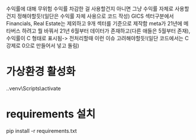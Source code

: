 수익률에 대해 무위험 수익률 차감한 걸 사용할건지 아니면 그냥 수익률 자체로 사용할건지 정해야할듯!(일단은 수익률 자체 사용으로 코드 작성)
GICS 섹터구분에서 Financials, Real Estate는 제외하고 9개 섹터를 기준으로 제작함
meta가 21년에 메타버스 하려고 뭘 바꿔서 21년 6월부터 데이터가 존재하고(다른 애들은 5월부터 존재), 수익률이 C 형태로 표시됨-> 전처리할때 이런 이슈 고려해야할듯!(일단 코드에서는 C 강제로 0으로 만들어서 넣고 돌림)

# 가상환경 활성화
.\.venv\Scripts\activate

# requirements 설치
pip install -r requirements.txt